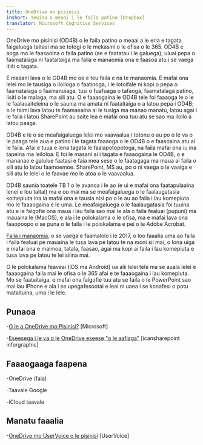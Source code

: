 ```yaml
---
title: OneDrive mo pisinisi
inshort: Teuina o meaai i le faila patino [Dropbox]
translator: Microsoft Cognitive Services
---
```



OneDrive mo pisinisi (OD4B) o le faila patino o meaai a le eria e tagata faigaluega taitasi ma se totogi o le mekasini o le ofisa o le 365. OD4B e aoga mo le faasaoina o faila patino (ae e faatatau i le galuega), uluai pepa o faamatalaga ni faataitaiga ma faila e manaomia ona e faasoa atu i se vaega itiiti o tagata.

E masani lava o le OD4B mo oe e teu faila e na te manaomia. E mafai ona lelei mo le tausiga o iloiloga o faatinoga, i le lotoifale ni kopi o pepa o faamatalaga o faamanuiaga, tusi o fuafuaga o tafaoga, faamatalaga patino, lisiti o le malaga, ma sili atu. O e faaaogaina le OD4B tele foi faaaoga le o le le faalauaiteleina o le saunia ma amata ni faataitaiga o a latou pepa i OD4B; o le taimi lava latou te faamaeaina ai le tusiga ma manao manatu, latou agai i le faila i latou SharePoint au saite lea e mafai ona tuu atu se sao ma iloilo a latou paaga.

OD4B e le o se meafaigaluega lelei mo vaavaalua i totonu o au po o le va o le paaga tele aua e patino i le tagata faaaoga o le OD4B o e faasoaina atu ai le faila. Afai e tuua e lena tagata le faalapotopotoga, na faila mafai ona iu ina tapeina ma leiloloa. E foi le masani ai i tagata e faaaogaina le OD4B, o e mananao e galulue faatasi e faia mea sese o le faatagaga ma maua ai faila o sili atu lo latou faamoemoe. SharePoint, MS au, po o ni vaega o le vaaiga e sili atu le lelei o le faavae mo le atoa o le vaavaalua.

OD4B saunia toatele TB 1 o le avanoa i le ao (e ui e mafai ona faatapulaaina lenei e lou taitai) ma e oo mai ma se meafaigaluega o le faalaugatasia komepiuta ina ia mafai ona e tausia nisi po o le au ao faila i lau komepiuta mo le faaaogaina e le uma. Le meafaigaluega o le faalaugatasia foi tuuina atu e le faigofie ona maua i lau faila sao mai le ala o faila fealuai (pupuni) ma mauaina le (MacOS), e ala i le polokalama o le ofisa, ma e mafai lava ona faaopoopo o se puna o le faila i le polokalama e pei o le Adobe Acrobat. 

[Faila i manaomia](https://blogs.office.com/en-us/2017/05/11/introducing-onedrive-files-on-demand-and-additional-features-making-it-easier-to-access-and-share-files/), o se vaega e faamalolo i le 2017, o loo faaalia uma ao faila i faila fealuai pe mauaina le tusa lava pe latou te na moni sii mai, o lona uiga e mafai ona e maimoa, tatala, faasao, agai ma kopi ai faila i lau komepiuta e tusa lava pe latou te lei siiina mai.

O le polokalama feaveai (iOS ma Android) ua alii lelei tele ma se auala lelei e faaaogaina faila mai le ofisa o le 365 afai e te faaaogaina i lau komepiuta. Mo se faataitaiga, e mafai ona faigofie tuu atu se faila o le PowerPoint sao mai lau iPhone e ala i se upegafesootai e leai ni uaea i se konafesi o potu mataituina, uma i le lele.

Punaoa
---------

-[O le a OneDrive mo
    Pisinisi?](https://support.office.com/en-us/article/What-is-OneDrive-for-Business-187f90af-056f-47c0-9656-cc0ddca7fdc2)
    \[Microsoft\]

-[Eseesega i le va o le OneDrive eseese
    "o le aafiaga"](http://icsh.pt/OneDriveTree) \[icansharepoint
    inforgraphic\]

Faaaogaaga faapena
--------------------

-OneDrive (faia)

-Taavale Google

-iCloud taavale

Manatu faaalia
---------

-[OneDrive mo UserVoice o le pisinisi](https://onedrive.uservoice.com/forums/262982-onedrive/category/86090-onedrive-for-business)
    \[UserVoice\]



